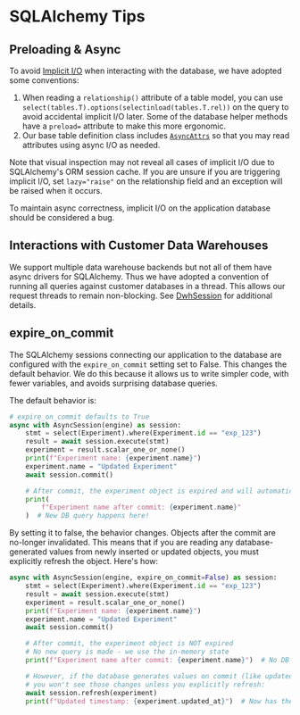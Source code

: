 # SQLAlchemy Tips

## Preloading & Async

To
avoid [Implicit I/O](https://docs.sqlalchemy.org/en/20/orm/extensions/asyncio.html#preventing-implicit-io-when-using-asyncsession)
when interacting with the database, we have adopted some conventions:

1. When reading a `relationship()` attribute of a table model, you can use
   `select(tables.T).options(selectinload(tables.T.rel))`
   on the query to avoid accidental implicit I/O later. Some of the database helper methods have a `preload=` attribute
   to make this more ergonomic.
1. Our base table definition class includes [
   `AsyncAttrs`](https://docs.sqlalchemy.org/en/20/orm/extensions/asyncio.html#sqlalchemy.ext.asyncio.AsyncAttrs)
   so that you may read attributes using async I/O as needed.

Note that visual inspection may not reveal all cases of implicit I/O due to SQLAlchemy's ORM session cache. If you
are unsure if you are triggering implicit I/O, set `lazy="raise"` on the relationship field and an exception will be
raised when it occurs.

To maintain async correctness, implicit I/O on the application database should be considered a bug.

## Interactions with Customer Data Warehouses

We support multiple data warehouse backends but not all of them have async drivers for SQLAlchemy. Thus we
have adopted a convention of running all queries against customer databases in a thread. This allows our request
threads to remain non-blocking. See [DwhSession](../src/xngin/apiserver/dwh/dwh_session.py) for additional details.

## expire_on_commit

The SQLAlchemy sessions connecting our application to the database are configured with the `expire_on_commit` setting
set to False. This changes the default behavior. We do this because it allows us to write simpler code, with
fewer variables, and avoids surprising database queries.

The default behavior is:

```python
# expire_on_commit defaults to True
async with AsyncSession(engine) as session:
    stmt = select(Experiment).where(Experiment.id == "exp_123")
    result = await session.execute(stmt)
    experiment = result.scalar_one_or_none()
    print(f"Experiment name: {experiment.name}")
    experiment.name = "Updated Experiment"
    await session.commit()

    # After commit, the experiment object is expired and will automatically be refreshed
    print(
        f"Experiment name after commit: {experiment.name}"
    )  # New DB query happens here!
```

By setting it to false, the behavior changes. Objects after the commit are no-longer invalidated. This means that if
you are reading any database-generated values from newly inserted or updated objects, you must explicitly refresh the
object. Here's how:

```python
async with AsyncSession(engine, expire_on_commit=False) as session:
    stmt = select(Experiment).where(Experiment.id == "exp_123")
    result = await session.execute(stmt)
    experiment = result.scalar_one_or_none()
    print(f"Experiment name: {experiment.name}")
    experiment.name = "Updated Experiment"
    await session.commit()

    # After commit, the experiment object is NOT expired
    # No new query is made - we use the in-memory state
    print(f"Experiment name after commit: {experiment.name}")  # No DB query!

    # However, if the database generates values on commit (like updated_at timestamps),
    # you won't see those changes unless you explicitly refresh:
    await session.refresh(experiment)
    print(f"Updated timestamp: {experiment.updated_at}")  # Now has the latest DB values
```
